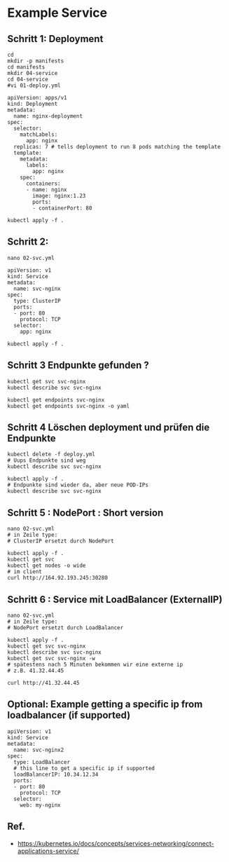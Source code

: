 # Example Service 

## Schritt 1: Deployment 

```
cd
mkdir -p manifests
cd manifests 
mkdir 04-service 
cd 04-service 
#vi 01-deploy.yml 
```

```
apiVersion: apps/v1
kind: Deployment
metadata:
  name: nginx-deployment
spec:
  selector:
    matchLabels:
      app: nginx
  replicas: 7 # tells deployment to run 8 pods matching the template
  template:
    metadata:
      labels:
        app: nginx
    spec:
      containers:
      - name: nginx
        image: nginx:1.23
        ports:
        - containerPort: 80
```

```
kubectl apply -f .
```

## Schritt 2:

```
nano 02-svc.yml
```

```
apiVersion: v1
kind: Service
metadata:
  name: svc-nginx
spec:
  type: ClusterIP
  ports:
  - port: 80
    protocol: TCP
  selector:
    app: nginx
```

```
kubectl apply -f . 
```

## Schritt 3 Endpunkte gefunden ?

```
kubectl get svc svc-nginx
kubectl describe svc svc-nginx
```

```
kubectl get endpoints svc-nginx
kubectl get endpoints svc-nginx -o yaml 
```

## Schritt 4 Löschen deployment und prüfen die Endpunkte 

```
kubectl delete -f deploy.yml
# Uups Endpunkte sind weg 
kubectl describe svc svc-nginx 
```

```
kubectl apply -f .
# Endpunkte sind wieder da, aber neue POD-IPs
kubectl describe svc svc-nginx 
```


## Schritt 5 : NodePort : Short version 

```
nano 02-svc.yml
# in Zeile type: 
# ClusterIP ersetzt durch NodePort 

kubectl apply -f .
kubectl get svc
kubectl get nodes -o wide
# im client 
curl http://164.92.193.245:30280
```


## Schritt 6 : Service mit LoadBalancer (ExternalIP)

```
nano 02-svc.yml
# in Zeile type: 
# NodePort ersetzt durch LoadBalancer  

kubectl apply -f .
kubectl get svc svc-nginx
kubectl describe svc svc-nginx 
kubectl get svc svc-nginx -w 
# spätestens nach 5 Minuten bekommen wir eine externe ip
# z.B. 41.32.44.45

curl http://41.32.44.45 
```


## Optional: Example getting a specific ip from loadbalancer (if supported) 

```
apiVersion: v1
kind: Service
metadata:
  name: svc-nginx2
spec:
  type: LoadBalancer
  # this line to get a specific ip if supported
  loadBalancerIP: 10.34.12.34
  ports:
  - port: 80
    protocol: TCP
  selector:
    web: my-nginx
```       

## Ref.

  * https://kubernetes.io/docs/concepts/services-networking/connect-applications-service/
